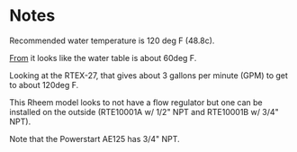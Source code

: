 Notes
===

Recommended water temperature is 120 deg F (48.8c).

[From](https://www.weather.gov/marfc/WaterTemperatureTables) it looks like the water
table is about 60deg F.

Looking at the RTEX-27, that gives about 3 gallons per minute (GPM) to get to about 120deg F.

This Rheem model looks to not have a flow regulator but one can be installed on the outside
(RTE10001A w/ 1/2" NPT and RTE10001B w/ 3/4" NPT).

Note that the Powerstart AE125 has 3/4" NPT.
